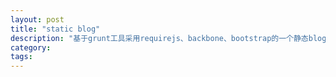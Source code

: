 ```yaml
---
layout: post
title: "static blog"
description: "基于grunt工具采用requirejs、backbone、bootstrap的一个静态blog"
category: 
tags:
---
```

